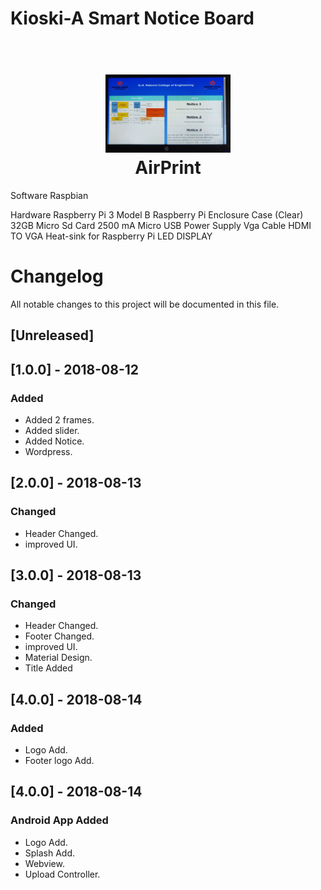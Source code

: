 # Kioski-A Smart Notice Board

<h1 align="center">
  <br>
  <a href=""><img src="https://github.com/Niraj-Ranjan/Kioski/blob/gh-pages/projectScreenshot/Projects.jpeg" alt="AirPrintLogo" width="200"></a>
  <br>
  AirPrint
  <br>
</h1>


Software 
Raspbian

Hardware
Raspberry Pi 3 Model B
Raspberry Pi Enclosure Case (Clear)
32GB Micro Sd Card
2500 mA Micro USB Power Supply
Vga Cable
HDMI TO VGA
Heat-sink for Raspberry Pi 
LED DISPLAY

# Changelog
All notable changes to this project will be documented in this file.

## [Unreleased]


## [1.0.0] - 2018-08-12
### Added
- Added 2 frames.
- Added slider.
- Added Notice.
- Wordpress.


## [2.0.0] - 2018-08-13
### Changed
- Header Changed.
- improved UI.


## [3.0.0] - 2018-08-13
### Changed
- Header Changed.
- Footer Changed.
- improved UI.
- Material Design.
- Title Added

## [4.0.0] - 2018-08-14
### Added
- Logo Add.
- Footer logo Add.


## [4.0.0] - 2018-08-14
###  Android App Added
- Logo Add.
- Splash Add.
- Webview.
- Upload Controller. 






